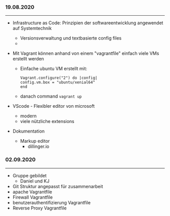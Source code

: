 ### 19.08.2020
***
* Infrastructure as Code: Prinzipien der softwareentwicklung angewendet auf Systemtechnik
  * Versionsverwaltung und textbasierte config files
  * 
* Mit Vagrant können anhand von einem "vagrantfile" einfach viele VMs erstellt werden
  * Einfache ubuntu VM erstellt mit:
    ```
    Vagrant.configure("2") do |config|
    config.vm.box = "ubuntu/xenial64"
    end
    ```
  * danach command ```vagrant up``` 


* VScode - Flexibler editor von microsoft
  * modern
  * viele nützliche extensions


* Dokumentation
  * Markup editor 
    * dillinger.io

### 02.09.2020
***
* Gruppe gebildet
  * Daniel und KJ
* Git Struktur angepasst für zusammenarbeit
* apache Vagrantfile
* Firewall Vagrantfile
* benutzerauthentifizierung Vagrantfile
* Reverse Proxy Vagrantfile
